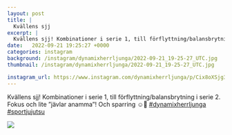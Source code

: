 ```yaml
---
layout: post
title: |
  Kvällens sjj
excerpt: |
  Kvällens sjj! Kombinationer i serie 1, till förflyttning/balansbrytning i serie 2. Fokus och lite ”jävlar anamma”! Och sparring ☺️💪  
date:   2022-09-21 19:25:27 +0000
categories: instagram
background: /instagram/dynamixherrljunga/2022-09-21_19-25-27_UTC.jpg
thumbnail: /instagram/dynamixherrljunga/2022-09-21_19-25-27_UTC.jpg

instagram_url: https://www.instagram.com/dynamixherrljunga/p/Cix8oXSjg3A
---
```

Kvällens sjj! Kombinationer i serie 1, till förflyttning/balansbrytning i serie 2. Fokus och lite ”jävlar anamma”! Och sparring ☺️💪 [#dynamixherrljunga](https://www.instagram.com/explore/tags/dynamixherrljunga/) [#sportjujutsu](https://www.instagram.com/explore/tags/sportjujutsu/)



<img src='/www-dynamix-herrljunga/instagram/dynamixherrljunga/2022-09-21_19-25-27_UTC.jpg' class='img-fluid' />
